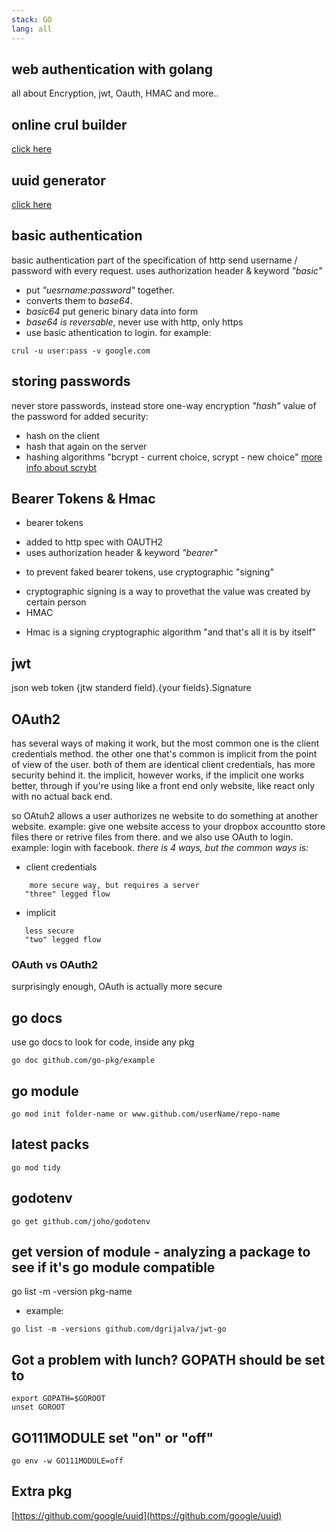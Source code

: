 ```yaml
---
stack: GO
lang: all
---
```


## web authentication with golang
all about Encryption, jwt, Oauth, HMAC and more..

## online crul builder
[click here](https://tools.w3cub.com/curl-builder)

## uuid generator
[click here](https://www.uuidgenerator.net/)

## basic authentication
basic authentication part of the specification of http
send username / password with every request.
uses authorization header & keyword *"basic"*
- put *"uesrname:password"* together.
- converts them to *base64*.
- *basic64* put generic binary data into form
- *base64 is reversable*, never use with http, only https
- use basic athentication to login.
for example:
```
crul -u user:pass -v google.com
```

## storing passwords
never store passwords, instead store one-way encryption *"hash"* value of the password
for added security:
- hash on the client
- hash that again on the server
- hashing algorithms "bcrypt - current choice, scrypt - new choice"
[more info about scrybt](https://www.tarsnap.com/scrypt.html)


## Bearer Tokens & Hmac
* bearer tokens
- added to http spec with OAUTH2
- uses authorization header & keyword *"bearer"*
* to prevent faked bearer tokens, use cryptographic "signing"
- cryptographic signing is a way to provethat the value was created by certain person
-  HMAC
* Hmac
is a signing cryptographic algorithm "and that's all it is by itself" 

## jwt
json web token
{jtw standerd field}.{your fields}.Signature

## OAuth2
has several ways of making it work, but the most common one is the
client credentials method.
the other one that's common is implicit from the point of view of the user.
both of them are identical client credentials, has more security behind it.
the implicit, however works, if the implicit one
works better, through if you're using like a front end only website, like react
only with no actual back end.

so OAtuh2 allows a user authorizes ne website to do something at another
website.
example: give one website access to your dropbox accountto store files there or retrive files from there.
and we also use OAuth to login.
example: login with facebook.
*there is 4 ways, but the common ways is:*
- client credentials
```
    more secure way, but requires a server
   "three" legged flow
```
- implicit
```
   less secure
   "two" legged flow
```
### OAuth vs OAuth2
surprisingly enough, OAuth is actually more secure

## go docs
use go docs to look for code, inside any pkg
```
go doc github.com/go-pkg/example
```

## go module
```
go mod init folder-name or www.github.com/userName/repo-name
```

## latest packs
```
go mod tidy
```

## godotenv
```
go get github.com/joho/godotenv
```

## get version of module - analyzing a package to see if it's go module compatible
go list -m -version pkg-name
- example:
```
go list -m -versions github.com/dgrijalva/jwt-go
```

## Got a problem with lunch? GOPATH should be set to
```
export GOPATH=$GOROOT
unset GOROOT
```

##  GO111MODULE set "on" or "off"
```
go env -w GO111MODULE=off
```

## Extra pkg
[https://github.com/google/uuid](https://github.com/google/uuid)
